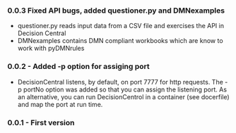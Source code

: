 ### 0.0.3 Fixed API bugs, added questioner.py and DMNexamples
 - questioner.py reads input data from a CSV file and exercises the API in Decision Central
 - DMNexamples contains DMN compliant workbooks which are know to work with pyDMNrules
### 0.0.2 - Added -p option for assiging port
 - DecisionCentral listens, by default, on port 7777 for http requests. The -p portNo option was added so that you can assign the listening port. As an alternative, you can run DecisionCentrol in a container (see docerfile) and map the port at run time.
### 0.0.1 - First version

